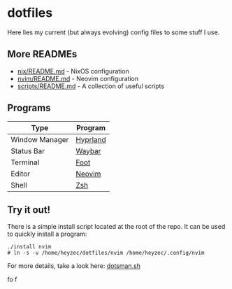 # dotfiles


Here lies my current (but always evolving) config files to some stuff I use.



## More READMEs
- [nix/README.md](nix) - NixOS configuration
- [nvim/README.md](nvim) - Neovim configuration
- [scripts/README.md](scripts) - A collection of useful scripts



## Programs
|Type|Program|
|---|---|
|Window Manager|[Hyprland](https://github.com/hyprwm/Hyprland)|
|Status Bar|[Waybar](https://github.com/Alexays/Waybar)|
|Terminal|[Foot](https://codeberg.org/dnkl/foot)|
|Editor|[Neovim](https://github.com/neovim/neovim)|
|Shell|[Zsh](https://github.com/zsh-users/zsh)|

## Try it out!
There is a simple install script located at the root of the repo. It can be used to quickly install a program:
```
./install nvim
# ln -s -v /home/heyzec/dotfiles/nvim /home/heyzec/.config/nvim
```
For more details, take a look here: [dotsman.sh](scripts/dotsman)

fo
f
